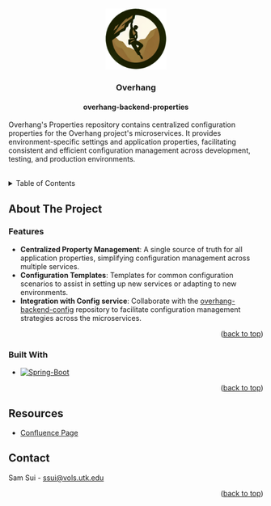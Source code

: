 <a name="top"></a>

<!-- PROJECT LOGO -->
<br />
<div align="center">
  <a href="https://github.com/trustyourfeetcom/overhang-backend-properties">
    <img src="https://github.com/trustyourfeetcom/overhang-branding-assets/blob/main/logos/logo.png?raw=true" alt="Serenaid Logo" width="120" height="120">
  </a>

<h3 align="center">Overhang</h3>
<h4 align="center">overhang-backend-properties</h3>
  <p align="left">
    Overhang's Properties repository contains centralized configuration properties for the Overhang project's microservices. It provides environment-specific settings and application properties, facilitating consistent and efficient configuration management across development, testing, and production environments.
  <br />
  <br />
  </p>
</div>


<!-- TABLE OF CONTENTS -->
<details>
  <summary>Table of Contents</summary>
  <ol>
    <li>
      <a href="#about-the-project">About The Project</a>
      <ul>
        <li><a href="#built-with">Built With</a></li>
      </ul>
    </li>
    <li>
      <a href="#getting-started">Getting Started</a>
      <ul>
        <li><a href="#prerequisites">Prerequisites</a></li>
        <li><a href="#installation">Installation</a></li>
      </ul>
    </li>
    <li><a href="#resources">Resources</a></li>
    <li><a href="#contact">Contact</a></li>
  </ol>
</details>


<!-- ABOUT THE PROJECT -->
## About The Project


### Features

* **Centralized Property Management**: A single source of truth for all application properties, simplifying configuration management across multiple services.
* **Configuration Templates**: Templates for common configuration scenarios to assist in setting up new services or adapting to new environments.
* **Integration with Config service**: Collaborate with the [overhang-backend-config](https://github.com/trustyourfeetcom/overhang-backend-properties) repository to facilitate configuration management strategies across the microservices. 

<p align="right">(<a href="#top">back to top</a>)</p>


### Built With

* [![Spring-Boot][Spring-Boot]][Spring-Boot-url]

<p align="right">(<a href="#top">back to top</a>)</p>


## Resources

* [Confluence Page](https://overhang.atlassian.net/wiki/spaces/Documentat/pages/14123009/overhang-backend-properties)


<!-- CONTACT -->
## Contact

Sam Sui - ssui@vols.utk.edu

<p align="right">(<a href="#top">back to top</a>)</p>


<!-- MARKDOWN LINKS & IMAGES -->
[Spring-Boot]: https://img.shields.io/badge/Spring_Boot-6DB33F?style=flat-square&logo=Spring&logoColor=white
[Spring-Boot-url]: https://spring.io/projects/spring-boot
